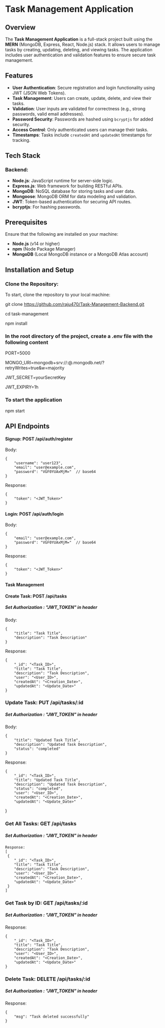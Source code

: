 # Task Management Application

## Overview

The **Task Management Application** is a full-stack project built using the **MERN** (MongoDB, Express, React, Node.js) stack. It allows users to manage tasks by creating, updating, deleting, and viewing tasks. The application includes user authentication and validation features to ensure secure task management.

## Features

- **User Authentication**: Secure registration and login functionality using JWT (JSON Web Tokens).
- **Task Management**: Users can create, update, delete, and view their tasks.
- **Validation**: User inputs are validated for correctness (e.g., strong passwords, valid email addresses).
- **Password Security**: Passwords are hashed using `bcryptjs` for added security.
- **Access Control**: Only authenticated users can manage their tasks.
- **Timestamps**: Tasks include `createdAt` and `updatedAt` timestamps for tracking.

## Tech Stack

### Backend:
- **Node.js**: JavaScript runtime for server-side logic.
- **Express.js**: Web framework for building RESTful APIs.
- **MongoDB**: NoSQL database for storing tasks and user data.
- **Mongoose**: MongoDB ORM for data modeling and validation.
- **JWT**: Token-based authentication for securing API routes.
- **bcryptjs**: For hashing passwords.

## Prerequisites

Ensure that the following are installed on your machine:
- **Node.js** (v14 or higher)
- **npm** (Node Package Manager)
- **MongoDB** (Local MongoDB instance or a MongoDB Atlas account)

## Installation and Setup

### Clone the Repository:
To start, clone the repository to your local machine:

git clone https://github.com/raju470/Task-Management-Backend.git

cd task-management

npm install

### In the root directory of the project, create a .env file with the following content
PORT=5000

MONGO_URI=mongodb+srv://<username>:<password>@<cluster-name>.mongodb.net/?retryWrites=true&w=majority

JWT_SECRET=yourSecretKey

JWT_EXPIRY=1h

### To start the application
npm start

## API Endpoints

#### Signup: POST /api/auth/register

Body:

    {
        "username": "user123",
        "email": "user@example.com",
        "password": "VGF0YUAxMjM="  // base64
    }

Response:

    {
        "token": "<JWT_Token>"
    }

#### Login: POST /api/auth/login

Body:

    {
        "email": "user@example.com",
        "password": "VGF0YUAxMjM="  // base64
    }

Response:

    {
        "token": "<JWT_Token>"
    }

#### Task Management
#### Create Task: POST /api/tasks
##### Set Authorization : "JWT_TOKEN" in header
Body:

    {
        "title": "Task Title",
        "description": "Task Description"
    }

Response:
  
    {
        "_id": "<Task_ID>",
        "title": "Task Title",
        "description": "Task Description",
        "user": "<User_ID>",
        "createdAt": "<Creation_Date>",
        "updatedAt": "<Update_Date>"
    }

### Update Task: PUT /api/tasks/:id
##### Set Authorization : "JWT_TOKEN" in header
Body:

    {
        "title": "Updated Task Title",
        "description": "Updated Task Description",
        "status": "completed"
    }

Response:

    {
        "_id": "<Task_ID>",
        "title": "Updated Task Title",
        "description": "Updated Task Description",
        "status": "completed",
        "user": "<User_ID>",
        "createdAt": "<Creation_Date>",
        "updatedAt": "<Update_Date>"
}

### Get All Tasks: GET /api/tasks
##### Set Authorization : "JWT_TOKEN" in header
    Response:
    [
     {
        "_id": "<Task_ID>",
        "title": "Task Title",
        "description": "Task Description",
        "user": "<User_ID>",
        "createdAt": "<Creation_Date>",
        "updatedAt": "<Update_Date>"
     }
    ]

### Get Task by ID: GET /api/tasks/:id
##### Set Authorization : "JWT_TOKEN" in header
Response:

    {
        "_id": "<Task_ID>",
        "title": "Task Title",
        "description": "Task Description",
        "user": "<User_ID>",
        "createdAt": "<Creation_Date>",
        "updatedAt": "<Update_Date>"
    }

### Delete Task: DELETE /api/tasks/:id
##### Set Authorization : "JWT_TOKEN" in header
Response:

    {
        "msg": "Task deleted successfully"
    }